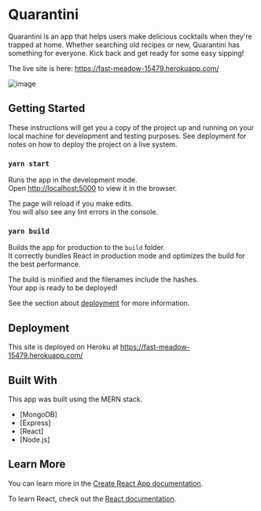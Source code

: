 # Quarantini

Quarantini is an app that helps users make delicious cocktails when they're trapped at home. Whether searching old recipes or new, Quarantini has something for everyone. Kick back and get ready for some easy sipping!

The live site is here: https://fast-meadow-15479.herokuapp.com/

![image](https://user-images.githubusercontent.com/55450945/81483698-1a7fc500-920e-11ea-971a-b9d80e7099f2.png)

## Getting Started

These instructions will get you a copy of the project up and running on your local machine for development and testing purposes. See deployment for notes on how to deploy the project on a live system.

### `yarn start`

Runs the app in the development mode.<br />
Open [http://localhost:5000](http://localhost:5000) to view it in the browser.

The page will reload if you make edits.<br />
You will also see any lint errors in the console.

### `yarn build`

Builds the app for production to the `build` folder.<br />
It correctly bundles React in production mode and optimizes the build for the best performance.

The build is minified and the filenames include the hashes.<br />
Your app is ready to be deployed!

See the section about [deployment](https://facebook.github.io/create-react-app/docs/deployment) for more information.

## Deployment

This site is deployed on Heroku at https://fast-meadow-15479.herokuapp.com/

## Built With

This app was built using the MERN stack.

- [MongoDB]
- [Express]
- [React]
- [Node.js]

## Learn More

You can learn more in the [Create React App documentation](https://facebook.github.io/create-react-app/docs/getting-started).

To learn React, check out the [React documentation](https://reactjs.org/).
